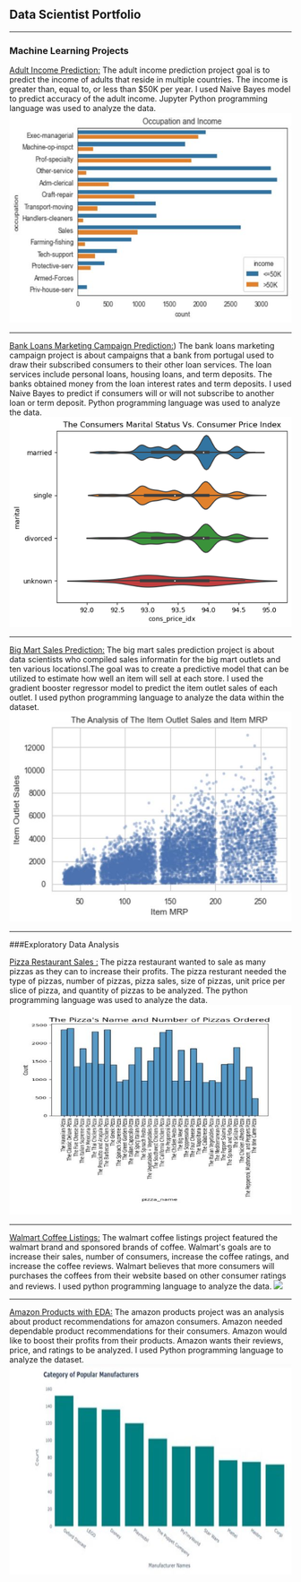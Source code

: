 ## Data Scientist Portfolio

---

### Machine Learning Projects 

[Adult Income Prediction:](https://github.com/Lachandra41/Lachandra-Ash-Portfolio/tree/main/Adult%20Income%20Prediction%20with%20Machine%20Learning/)
The adult income prediction project goal is to predict the income of adults that reside in multiple countries. The income is greater than, equal to, or less than $50K per year. I used Naive Bayes model to predict accuracy of the adult income. Jupyter Python programming language was used to analyze the data.
<img src="images/aip4.jpg?raw=true"/> 

---
[Bank Loans Marketing Campaign Prediction:](https://github.com/Lachandra41/Lachandra-Ash-Portfolio/tree/main/Bank%20Loans%20Marketing%20with%20Machine%20Learning))
The bank loans marketing campaign project is about campaigns that a bank from portugal used to draw their subscribed consumers to their other loan services. The loan services include personal loans, housing loans, and term deposits. The banks obtained money from the loan interest rates and term deposits. I used Naive Bayes to predict if consumers will or will not subscribe to another loan or term deposit. Python programming language was used to analyze the data.
<img src="images/bank.jpg?raw=true"/>

---
[Big Mart Sales Prediction:](https://github.com/Lachandra41/Lachandra-Ash-Portfolio/tree/main/BigMart%20Sales)
The big mart sales prediction project is about data scientists who compiled sales informatin for the big mart outlets and ten various locationsl.The goal was to create a predictive model that can be utilized to estimate how well an item will sell at each store. I used the gradient booster regressor model to predict the item outlet sales of each outlet. I used python programming language to analyze the data within the dataset.
<img src="images/bigm1.jpg?raw=true"/>

---
###Exploratory Data Analysis

[Pizza Restaurant Sales :](https://github.com/Lachandra41/Lachandra-Ash-Portfolio/tree/main/Pizza%20Restaurant%20Sales)
The pizza restaurant wanted to sale as many pizzas as they can to increase their profits. The pizza resturant needed the type of pizzas, number of pizzas, pizza sales, size of pizzas, unit price per slice of pizza, and quantity of pizzas to be analyzed. The python programming language was used to analyze the data.
<img src="images/pizza.jpg?raw=true"/>


---

[Walmart Coffee Listings:](https://github.com/Lachandra41/Lachandra-Ash-Portfolio/tree/main/Walmart%20Coffee%20Lisings%20Exploratory%20Data%20Analysis)
The walmart coffee listings project featured the walmart brand and sponsored brands of coffee. Walmart's goals are to increase their sales, number of consumers, increase the coffee ratings, and increase the coffee reviews. Walmart believes that more consumers will purchases the coffees from their website based on other consumer ratings and reviews. I used python programming language to analyze the data.
<img src="images/Coffee listingsjpg?raw=true"/>


---

[Amazon Products with EDA:](https://github.com/Lachandra41/Lachandra-Ash-Portfolio/tree/main/Amazon%20Fashion0)
The amazon products project was an analysis about product recommendations for amazon consumers. Amazon needed dependable product recommendations for their consumers. Amazon would like to boost their profits from their products. Amazon wants their reviews, price, and ratings to be analyzed. I used Python programming language to analyze the dataset.
<img src="images/manu.jpg?raw=true"/>
